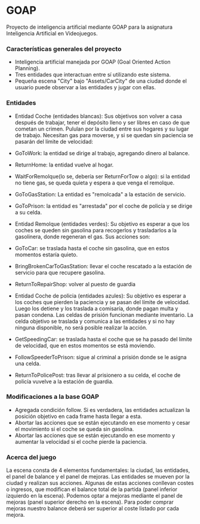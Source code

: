 # GOAP
Proyecto de inteligencia artificial mediante GOAP para la asignatura Inteligencia Artificial en Videojuegos.

### Características generales del proyecto
* Inteligencia artificial manejada por GOAP (Goal Oriented Action Planning).
* Tres entidades que interactuan entre sí utilizando este sistema.
* Pequeña escena "City" bajo "Assets/CarCity" de una ciudad donde el usuario puede observar a las entidades y jugar con ellas.

### Entidades
* Entidad Coche (entidades blancas): Sus objetivos son volver a casa después de trabajar, tener el depósito lleno y ser libres en caso de que cometan un crimen. Pululan por la ciudad entre sus hogares y su lugar de trabajo. Necesitan gas para moverse, y si se quedan sin paciencia se pasarán del límite de velocidad:
 * GoToWork: la entidad se dirige al trabajo, agregando dinero al balance.
 * ReturnHome: la entidad vuelve al hogar.
 * WaitForRemolque(lo se, debería ser ReturnForTow o algo): si la entidad no tiene gas, se queda quieta y espera a que venga el remolque.
 * GoToGasStation: La entidad es "remolcada" a la estación de servicio.
 * GoToPrison: la entidad es "arrestada" por el coche de policía y se dirige a su celda.

* Entidad Remolque (entidades verdes): Su objetivo es esperar a que los coches se queden sin gasolina para recogerlos y trasladarlos a la gasolinera, donde regeneran el gas. Sus acciones son:
 * GoToCar: se traslada hasta el coche sin gasolina, que en estos momentos estaría quieto.
 * BringBrokenCarToGasStation: llevar el coche rescatado a la estación de servicio para que recupere gasolina.
 * ReturnToRepairShop: volver al puesto de guardia

* Entidad Coche de policia (entidades azules): Su objetivo es esperar a los coches que pierden la paciencia y se pasan del límite de velocidad. Luego los detiene y los traslada a comisaría, donde pagan multa y pasan condena. Las celdas de prisión funcionan mediante inventario. La celda objetivo se traslada y comunica a las entidades y si no hay ninguna disponible, no será posible realizar la acción.
 * GetSpeedingCar: se traslada hasta el coche que se ha pasado del límite de velocidad, que en estos momentos se está moviendo.
 * FollowSpeederToPrison: sigue al criminal a prisión donde se le asigna una celda.
 * ReturnToPolicePost: tras llevar al prisionero a su celda, el coche de policía vuvelve a la estación de guardia.

### Modificaciones a la base GOAP
* Agregada condición follow. Si es verdadera, las entidades actualizan la posición objetivo en cada frame hasta llegar a esta.
* Abortar las acciones que se están ejecutando en ese momento y cesar el movimiento si el coche se queda sin gasolina.
* Abortar las acciones que se están ejecutando en ese momento y aumentar la velocidad si el coche pierde la paciencia.

### Acerca del juego
La escena consta de 4 elementos fundamentales: la ciudad, las entidades, el panel de balance y el panel de mejoras. Las entidades se mueven por la ciudad y realizan sus acciones. Algunas de estas acciones conllevan costes o ingresos, que modifican el balance total de la partida (panel inferior izquierdo en la escena). Podemos optar a mejoras mediante el panel de mejoras (panel superior derecho en la escena). Para poder comprar mejoras nuestro balance deberá ser superior al coste listado por cada mejora.
